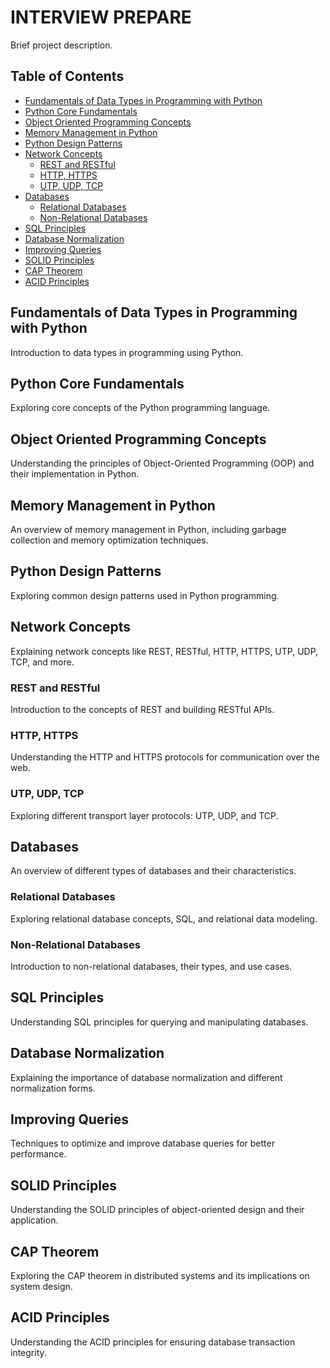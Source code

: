 # INTERVIEW PREPARE

Brief project description.

## Table of Contents

- [Fundamentals of Data Types in Programming with Python](#fundamentals-of-data-types-in-programming-with-python)
- [Python Core Fundamentals](#python-core-fundamentals)
- [Object Oriented Programming Concepts](#object-oriented-programming-concepts)
- [Memory Management in Python](#memory-management-in-python)
- [Python Design Patterns](#python-design-patterns)
- [Network Concepts](#network-concepts)
  - [REST and RESTful](#rest-and-restful)
  - [HTTP, HTTPS](#http-https)
  - [UTP, UDP, TCP](#utp-udp-tcp)
- [Databases](#databases)
  - [Relational Databases](#relational-databases)
  - [Non-Relational Databases](#non-relational-databases)
- [SQL Principles](#sql-principles)
- [Database Normalization](#database-normalization)
- [Improving Queries](#improving-queries)
- [SOLID Principles](#solid-principles)
- [CAP Theorem](#cap-theorem)
- [ACID Principles](#acid-principles)

## Fundamentals of Data Types in Programming with Python

Introduction to data types in programming using Python.

## Python Core Fundamentals

Exploring core concepts of the Python programming language.

## Object Oriented Programming Concepts

Understanding the principles of Object-Oriented Programming (OOP) and their implementation in Python.

## Memory Management in Python

An overview of memory management in Python, including garbage collection and memory optimization techniques.

## Python Design Patterns

Exploring common design patterns used in Python programming.

## Network Concepts

Explaining network concepts like REST, RESTful, HTTP, HTTPS, UTP, UDP, TCP, and more.

### REST and RESTful

Introduction to the concepts of REST and building RESTful APIs.

### HTTP, HTTPS

Understanding the HTTP and HTTPS protocols for communication over the web.

### UTP, UDP, TCP

Exploring different transport layer protocols: UTP, UDP, and TCP.

## Databases

An overview of different types of databases and their characteristics.

### Relational Databases

Exploring relational database concepts, SQL, and relational data modeling.

### Non-Relational Databases

Introduction to non-relational databases, their types, and use cases.

## SQL Principles

Understanding SQL principles for querying and manipulating databases.

## Database Normalization

Explaining the importance of database normalization and different normalization forms.

## Improving Queries

Techniques to optimize and improve database queries for better performance.

## SOLID Principles

Understanding the SOLID principles of object-oriented design and their application.

## CAP Theorem

Exploring the CAP theorem in distributed systems and its implications on system design.

## ACID Principles

Understanding the ACID principles for ensuring database transaction integrity.
